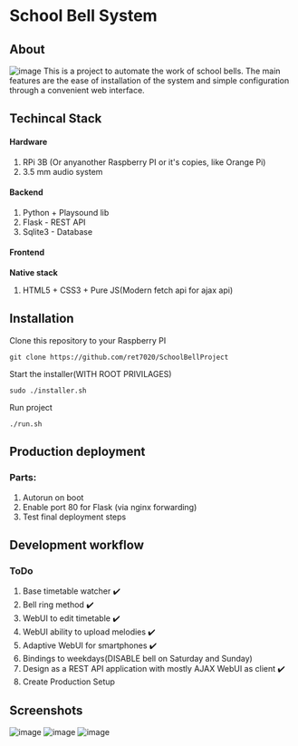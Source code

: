 # School Bell System
## About
![image](https://user-images.githubusercontent.com/55328925/195398593-111a9cf2-1c18-423a-8d8c-aa6cc8934359.png)
This is a project to automate the work of school bells. The main features are the ease of installation of the system and simple configuration through a convenient web interface.

## Techincal Stack
#### Hardware
1. RPi 3B (Or anyanother Raspberry PI or it's copies, like Orange Pi)
2. 3.5 mm audio system
#### Backend
1. Python + Playsound lib
2. Flask - REST API
3. Sqlite3 - Database
#### Frontend
<b>Native stack</b></br>
1. HTML5 + CSS3 + Pure JS(Modern fetch api for ajax api)

## Installation
Clone this repository to your Raspberry PI</br>
```
git clone https://github.com/ret7020/SchoolBellProject
```
Start the installer(WITH ROOT PRIVILAGES)</br>
```
sudo ./installer.sh
```
Run project</br>
```
./run.sh
```
## Production deployment
### Parts:
1. Autorun on boot
2. Enable port 80 for Flask (via nginx forwarding)
3. Test final deployment steps

## Development workflow
### ToDo
1. Base timetable watcher :heavy_check_mark:
2. Bell ring method :heavy_check_mark:
3. WebUI to edit timetable :heavy_check_mark:
4. WebUI ability to upload melodies :heavy_check_mark:
5. Adaptive WebUI for smartphones :heavy_check_mark:
6. Bindings to weekdays(DISABLE bell on Saturday and Sunday)
7. Design as a REST API application with mostly AJAX WebUI as client :heavy_check_mark:
8. Create Production Setup

## Screenshots
![image](https://user-images.githubusercontent.com/55328925/193130050-b140f16a-6967-4fa3-97ed-22f834dda666.png)
![image](https://user-images.githubusercontent.com/55328925/193130146-8b1dc113-df6a-4f62-bccd-d0cf18536115.png)
![image](https://user-images.githubusercontent.com/55328925/193130209-2b89f378-8bed-4159-8fa7-5ee436584c8f.png)
